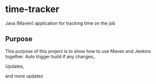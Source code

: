 # time-tracker
Java (Maven) application for tracking time on the job

## Purpose

This purpose of this project is to show how to use Maven and Jenkins together.
Auto trigger build if any changes,.

Updates, 

and more updates
